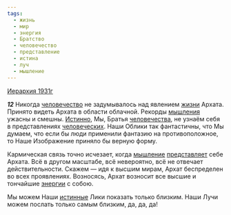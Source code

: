 ```yaml
---
tags:
  - жизнь
  - мир
  - энергия
  - Братство
  - человечество
  - представление
  - истина
  - луч
  - мышление
---
```


[Иерархия 1931г](/agni/1931)

___12___
Никогда [человечество](/tag/#человечество) не задумывалось над явлением [жизни](/tag/#жизнь) Архата. Принято видеть Архата в области облачной. Рекорды [мышления](/tag/#[мышление](/tag/#мышление)) ужасны и смешны. [Истинно](/tag/#истина), Мы, Братья [человечества](/tag/#человечество), не узнаём себя в представлениях [человеческих](/tag/#человечество). Наши Облики так фантастичны, что Мы думаем, что если бы люди применили фантазию на противоположное, то Наше Изображение приняло бы верную форму.   

Кармическая связь точно исчезает, когда [мышление](/tag/#мышление) [представляет](/tag/#представление) себе Архата. Всё в другом масштабе, всё невероятно, всё не отвечает действительности. Скажем — идя к высшим мирам, Архат беспределен во всех проявлениях. Возносясь, Архат возносит все высшие и тончайшие [энергии](/tag/#энергия) с собою.   

Мы можем Наши [истинные](/tag/#истина) Лики показать только близким. Наши Лучи можем послать только самым близким, да, да, да!   

